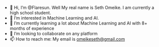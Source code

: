- 👋 Hi, I’m @Flaresun. Well My real name is Seth Omeike. I am currently a high school student.
- 👀 I’m interested in Machine Learning and AI.
- 🌱 I’m currently learning a lot about Machine Learning and AI with 8+ months of experience
- 💞️ I’m looking to collaborate on any platform
- 📫 How to reach me: My email is omeikeseth@gmail.com

<!---
Flaresun/Flaresun is a ✨ special ✨ repository because its `README.md` (this file) appears on your GitHub profile.
You can click the Preview link to take a look at your changes.
--->
